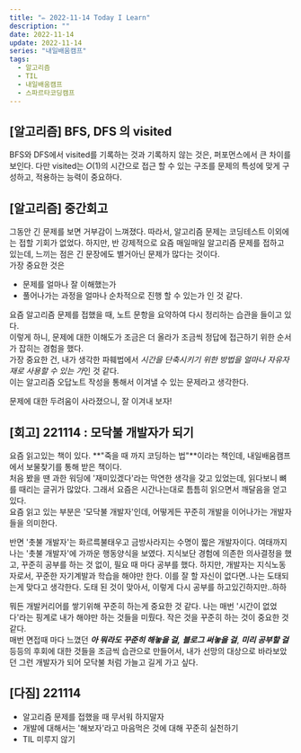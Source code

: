 ```yaml
---
title: "✏️ 2022-11-14 Today I Learn"
description: ""
date: 2022-11-14
update: 2022-11-14
series: "내일배움캠프"
tags:
  - 알고리즘
  - TIL
  - 내일배움캠프
  - 스파르타코딩캠프
---
```


## [알고리즘] BFS, DFS 의 visited

BFS와 DFS에서 visited를 기록하는 것과 기록하지 않는 것은, 퍼포먼스에서 큰 차이를 보인다.
다만 visited는 $O(1)$의 시간으로 접근 할 수 있는 구조를 문제의 특성에 맞게 구성하고, 적용하는 능력이 중요하다.

## [알고리즘] 중간회고

그동안 긴 문제를 보면 거부감이 느껴졌다. 따라서, 알고리즘 문제는 코딩테스트 이외에는 접할 기회가 없었다. 하지만, 반 강제적으로 요즘 매일매일 알고리즘 문제를 접하고 있는데, 느끼는 점은 긴 문장에도 별거아닌 문제가 많다는 것이다.  
가장 중요한 것은

- 문제를 얼마나 잘 이해했는가
- 풀어나가는 과정을 얼마나 순차적으로 진행 할 수 있는가
  인 것 같다.

요즘 알고리즘 문제를 접했을 때, 노트 문항을 요약하여 다시 정리하는 습관을 들이고 있다.  
이렇게 하니, 문제에 대한 이해도가 조금은 더 올라가 조금씩 정답에 접근하기 위한 순서가 잡히는 경험을 했다.  
가장 중요한 건, 내가 생각한 파훼법에서 *시간을 단축시키기 위한 방법을 얼마나 자유자재로 사용할 수 있는 가*인 것 같다.  
이는 알고리즘 오답노트 작성을 통해서 이겨낼 수 있는 문제라고 생각한다.

문제에 대한 두려움이 사라졌으니, 잘 이겨내 보자!

## [회고] 221114 : 모닥불 개발자가 되기

요즘 읽고있는 책이 있다. **"죽을 때 까지 코딩하는 법"**이라는 책인데, 내일배움캠프에서 보물찾기를 통해 받은 책이다.  
처음 봤을 땐 과한 워딩에 '재미있겠다'라는 막연한 생각을 갖고 있었는데, 읽다보니 뼈를 때리는 글귀가 많았다. 그래서 요즘은 시간나는대로 틈틈히 읽으면서 깨달음을 얻고 있다.  
요즘 읽고 있는 부분은 '모닥불 개발자'인데, 어떻게든 꾸준히 개발을 이어나가는 개발자들을 의미한다.

반면 '촛불 개발자'는 화르륵불태우고 금방사라지는 수명이 짧은 개발자이다. 여태까지 나는 '촛불 개발자'에 가까운 행동양식을 보였다. 지식보단 경험에 의존한 의사결정을 했고, 꾸준히 공부를 하는 것 없이, 필요 때 마다 공부를 했다. 하지만, 개발자는 지식노동자로서, 꾸준한 자기계발과 학습을 해야만 한다. 이를 잘 할 자신이 없다면..나는 도태되는게 맞다고 생각한다. 도태 된 것이 맞아서, 이렇게 다시 공부를 하고있긴하지만..하하

뭐든 개발커리어를 쌓기위해 꾸준히 하는게 중요한 것 같다. 나는 매번 '시간이 없었다'라는 핑계로 내가 해야만 하는 것들을 미뤘다. 작은 것을 꾸준히 하는 것이 중요한 것 같다.  
매번 면접때 마다 느꼈던 **_아 뭐라도 꾸준히 해놓을 걸,_** **_블로그 써놓을 걸_**, **_미리 공부할 걸_** 등등의 후회에 대한 것들을 조금씩 습관으로 만들어서, 내가 선망의 대상으로 바라보았던 그런 개발자가 되어 모닥불 처럼 가늘고 길게 가고 싶다.

## [다짐] 221114

- 알고리즘 문제를 접했을 때 무서워 하지말자
- 개발에 대해서는 '해보자'라고 마음먹은 것에 대해 꾸준히 실천하기
- TIL 미루지 않기
